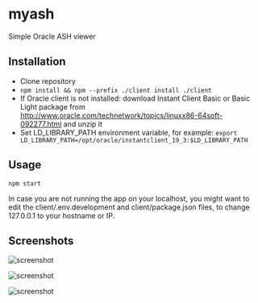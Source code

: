 # myash
Simple Oracle ASH viewer

## Installation
* Clone repository
* `npm install && npm --prefix ./client install ./client`
* If Oracle client is not installed: download Instant Client Basic or Basic Light package from http://www.oracle.com/technetwork/topics/linuxx86-64soft-092277.html and unzip it
* Set LD_LIBRARY_PATH environment variable, for example: `export LD_LIBRARY_PATH=/opt/oracle/instantclient_19_3:$LD_LIBRARY_PATH`

## Usage
`npm start`

In case you are not running the app on your localhost, you might want to edit the client/.env.development and client/package.json files, to change 127.0.0.1 to your hostname or IP.

## Screenshots
![screenshot](https://github.com/stee1rat/myash/blob/master/screenshots/image001.png?raw=true)

![screenshot](https://github.com/stee1rat/myash/blob/master/screenshots/image002.png?raw=true)

![screenshot](https://github.com/stee1rat/myash/blob/master/screenshots/image002.png?raw=true)
